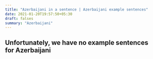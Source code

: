 ```yaml
---
title: "Azerbaijani in a sentence | Azerbaijani example sentences"
date: 2021-01-20T19:57:50+05:30
draft: falses
summary: "Azerbaijani"
---
```

## Unfortunately, we have no example sentences for Azerbaijani                 
